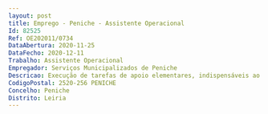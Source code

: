 ```yaml
--- 
layout: post
title: Emprego - Peniche - Assistente Operacional
Id: 82525
Ref: OE202011/0734
DataAbertura: 2020-11-25
DataFecho: 2020-12-11
Trabalho: Assistente Operacional
Empregador: Serviços Municipalizados de Peniche
Descricao: Execução de tarefas de apoio elementares, indispensáveis ao funcionamento do serviço, podendo comportar esforço físico. As funções podem ser de natureza executiva, de caráter manual ou mecânico, enquadradas em diretivas gerais bem definidas e correspondentes ao grau de complexidade 1, nomeadamente as seguintes   Assegurar a limpeza e conservação das instalações   Colaborar em trabalhos auxiliares de montagem, desmontagem e conservação de equipamentos   Auxiliar na execução de cargas e descargas   Abertura e fecho de valas para instalações de tubagens   Executar outras tarefas, não especificadas, de caráter manual e exigindo principalmente esforço físico e conhecimentos práticos.
CodigoPostal: 2520-256 PENICHE
Concelho: Peniche
Distrito: Leiria
--- 
```

